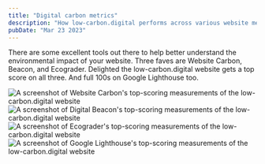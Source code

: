 ```yaml
---
title: "Digital carbon metrics"
description: "How low-carbon.digital performs across various website measurements"
pubDate: "Mar 23 2023"
---
```


<p class="e-content">There are some excellent tools out there to help better understand the environmental impact of your website. Three faves are Website Carbon, Beacon, and Ecograder. Delighted the low-carbon.digital website gets a top score on all three. And full 100s on Google Lighthouse too.</p>

<div class="grid" data-rows="masonry" data-layout="50-50">
	<img class="u-photo" src="/assets/website-carbon-lcd.png" alt="A screenshot of Website Carbon's top-scoring measurements of the low-carbon.digital website">
	<img class="u-photo" src="/assets/beacon-lcd.png" alt="A screenshot of Digital Beacon's top-scoring measurements of the low-carbon.digital website">
	<img class="u-photo" src="/assets/ecograder-lcd.png" alt="A screenshot of Ecograder's top-scoring measurements of the low-carbon.digital website">
	<img class="u-photo" src="/assets/lighthouse-lcd.png" alt="A screenshot of Google Lighthouse's top-scoring measurements of the low-carbon.digital website">
</div>

<data class="p-bridgy-omit-link" value="maybe" />
<a href="https://brid.gy/publish/twitter"></a>
<a href="https://brid.gy/publish/mastodon"></a>
